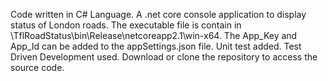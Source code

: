 Code written in C# Language. A .net core console application to display status of London roads. The executable file is contain in \TflRoadStatus\bin\Release\netcoreapp2.1\win-x64. The App_Key and App_Id can be added to the appSettings.json file. Unit test added. Test Driven Development used.
Download or clone the repository to access the source code.

